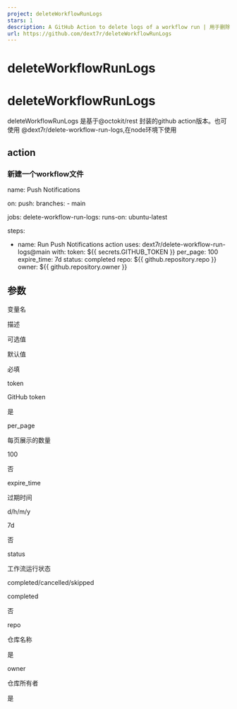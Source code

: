 ```yaml
---
project: deleteWorkflowRunLogs
stars: 1
description: A GitHub Action to delete logs of a workflow run | 用于删除工作流运行日志的 GitHub action
url: https://github.com/dext7r/deleteWorkflowRunLogs
---
```


deleteWorkflowRunLogs
=====================

deleteWorkflowRunLogs
=====================

deleteWorkflowRunLogs 是基于@octokit/rest 封装的github action版本。也可使用 @dext7r/delete-workflow-run-logs,在node环境下使用

action
------

### 新建一个workflow文件

name: Push Notifications

on:
push:
  branches:
    - main

jobs:
delete-workflow-run-logs:
  runs-on: ubuntu-latest

  steps:
  - name: Run Push Notifications action
    uses: dext7r/delete-workflow-run-logs@main
    with:
      token: ${{ secrets.GITHUB\_TOKEN }}
      per\_page: 100
      expire\_time: 7d
      status: completed
      repo: ${{ github.repository.repo }}
      owner: ${{ github.repository.owner }}

参数
--

变量名

描述

可选值

默认值

必填

token

GitHub token

是

per\_page

每页展示的数量

100

否

expire\_time

过期时间

d/h/m/y

7d

否

status

工作流运行状态

completed/cancelled/skipped

completed

否

repo

仓库名称

是

owner

仓库所有者

是
